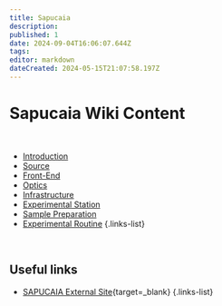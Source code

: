 ```yaml
---
title: Sapucaia
description: 
published: 1
date: 2024-09-04T16:06:07.644Z
tags: 
editor: markdown
dateCreated: 2024-05-15T21:07:58.197Z
---
```


# Sapucaia Wiki Content
<br>

- [Introduction](/Beamlines/Sapucaia/spu_intro)
- [Source](/Beamlines/Sapucaia/spu_source)
- [Front-End](/Beamlines/Sapucaia/spu_frontend)
- [Optics](/Beamlines/Sapucaia/spu_optics)
- [Infrastructure](/Beamlines/Sapucaia/spu_infra)
- [Experimental Station](/Beamlines/Sapucaia/spu_exp_station)
- [Sample Preparation](/Beamlines/Sapucaia/spu_sample_prep)
- [Experimental Routine](/Beamlines/Sapucaia/spu_exp_routine)
{.links-list}

<br>

## Useful links

- [SAPUCAIA External Site](https://lnls.cnpem.br/grupos/sapucaia/){target=_blank}
{.links-list}
